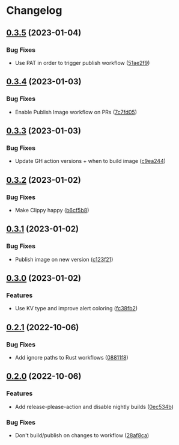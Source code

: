 # Changelog

## [0.3.5](https://github.com/pabrahamsson/alertmanager-webhook/compare/v0.3.4...v0.3.5) (2023-01-04)


### Bug Fixes

* Use PAT in order to trigger publish workflow ([51ae2f9](https://github.com/pabrahamsson/alertmanager-webhook/commit/51ae2f92063e3cfe4b0f7e82d18bd0cddf50b2c1))

## [0.3.4](https://github.com/pabrahamsson/alertmanager-webhook/compare/v0.3.3...v0.3.4) (2023-01-03)


### Bug Fixes

* Enable Publish Image workflow on PRs ([7c7fd05](https://github.com/pabrahamsson/alertmanager-webhook/commit/7c7fd05824711c1c7765d4c7f4997622379fed08))

## [0.3.3](https://github.com/pabrahamsson/alertmanager-webhook/compare/v0.3.2...v0.3.3) (2023-01-03)


### Bug Fixes

* Update GH action versions + when to build image ([c9ea244](https://github.com/pabrahamsson/alertmanager-webhook/commit/c9ea2447b0c5d55f270e731b971045d40ba31e0f))

## [0.3.2](https://github.com/pabrahamsson/alertmanager-webhook/compare/v0.3.1...v0.3.2) (2023-01-02)


### Bug Fixes

* Make Clippy happy ([b6cf5b8](https://github.com/pabrahamsson/alertmanager-webhook/commit/b6cf5b832c1f2205eb58b694de1e79c1eccbe1e6))

## [0.3.1](https://github.com/pabrahamsson/alertmanager-webhook/compare/v0.3.0...v0.3.1) (2023-01-02)


### Bug Fixes

* Publish image on new version ([c123f21](https://github.com/pabrahamsson/alertmanager-webhook/commit/c123f21fc82b28867e6cc14c4746c8b7054467f6))

## [0.3.0](https://github.com/pabrahamsson/alertmanager-webhook/compare/v0.2.1...v0.3.0) (2023-01-02)


### Features

* Use KV type and improve alert coloring ([fc38fb2](https://github.com/pabrahamsson/alertmanager-webhook/commit/fc38fb260a1b2511dcb2bb7d2dc8cd8208e009fb))

## [0.2.1](https://github.com/pabrahamsson/alertmanager-webhook/compare/v0.2.0...v0.2.1) (2022-10-06)


### Bug Fixes

* Add ignore paths to Rust workflows ([08811f8](https://github.com/pabrahamsson/alertmanager-webhook/commit/08811f80caf8c3f5775bc36ece20f587a02774d3))

## [0.2.0](https://github.com/pabrahamsson/alertmanager-webhook/compare/v0.1.2...v0.2.0) (2022-10-06)


### Features

* Add release-please-action and disable nightly builds ([0ec534b](https://github.com/pabrahamsson/alertmanager-webhook/commit/0ec534bef3ecc4f54fe914f55748533831cc9740))


### Bug Fixes

* Don't build/publish on changes to workflow ([28af8ca](https://github.com/pabrahamsson/alertmanager-webhook/commit/28af8caf89b12fb4580e76d0eb6a3e7f85e36cd8))
